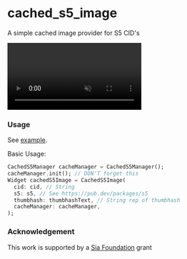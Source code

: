 # cached_s5_image

A simple cached image provider for S5 CID's

<video autoplay loop muted>
  <source src="https://raw.githubusercontent.com/s5-dev/cached_s5_image/main/static/demo.mp4" type="video/mp4">
</video>

### Usage

See [example](example/lib/main.dart).

Basic Usage:

```dart
CachedS5Manager cacheManager = CachedS5Manager();
cacheManager.init(); // DON'T forget this
Widget cachedS5Image = CachedS5Image(
  cid: cid, // String
  s5: s5, // See https://pub.dev/packages/s5
  thumbhash: thumbhashText, // String rep of thumbhash
  cacheManager: cacheManager,
);
```

### Acknowledgement

This work is supported by a [Sia Foundation](https://sia.tech/) grant
